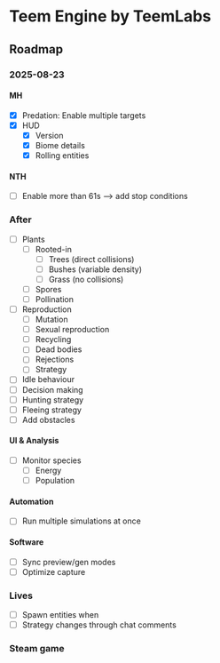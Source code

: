 # Teem Engine by TeemLabs
## Roadmap
### 2025-08-23
#### MH
- [x] Predation: Enable multiple targets
- [x] HUD
  - [x] Version
  - [x] Biome details
  - [x] Rolling entities

#### NTH
- [ ] Enable more than 61s --> add stop conditions

### After
- [ ] Plants
  - [ ] Rooted-in
    - [ ] Trees (direct collisions)
    - [ ] Bushes (variable density)
    - [ ] Grass (no collisions)
  - [ ] Spores
  - [ ] Pollination
- [ ] Reproduction
  - [ ] Mutation
  - [ ] Sexual reproduction
  - [ ] Recycling
  - [ ] Dead bodies
  - [ ] Rejections
  - [ ] Strategy
- [ ] Idle behaviour
- [ ] Decision making
- [ ] Hunting strategy
- [ ] Fleeing strategy
- [ ] Add obstacles
#### UI & Analysis
- [ ] Monitor species
  - [ ] Energy
  - [ ] Population
#### Automation
- [ ] Run multiple simulations at once
#### Software
- [ ] Sync preview/gen modes
- [ ] Optimize capture
### Lives
- [ ] Spawn entities when 
- [ ] Strategy changes through chat comments

### Steam game